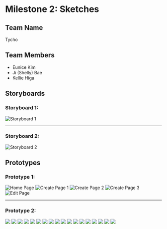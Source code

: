 # Milestone 2: Sketches

## Team Name
Tycho

## Team Members
* Eunice Kim
* Ji (Shelly) Bae
* Kellie Higa

## Storyboards

### Storyboard 1:
![Storyboard 1](https://github.com/kkhiga/cogs121/blob/master/assets/storyboard_1.png?raw=true "Storyboard 1")

---

### Storyboard 2:
![Storyboard 2](https://github.com/kkhiga/cogs121/blob/master/assets/storyboard_2.png?raw=true "Storyboard 2")


## Prototypes

### Prototype 1: 
![Home Page](https://github.com/kkhiga/cogs121/blob/master/assets/Prototype%201/1.png?raw=true "Home Page")
![Create Page 1](https://github.com/kkhiga/cogs121/blob/master/assets/Prototype%201/2.png?raw=true "Create Page 1")
![Create Page 2](https://github.com/kkhiga/cogs121/blob/master/assets/Prototype%201/3.png?raw=true "Create Page 2")
![Create Page 3](https://github.com/kkhiga/cogs121/blob/master/assets/Prototype%201/4.png?raw=true "Create Page 3")
![Edit Page](https://github.com/kkhiga/cogs121/blob/master/assets/Prototype%201/5.png?raw=true "Edit Page")

---

### Prototype 2:
![](https://github.com/kkhiga/cogs121/blob/master/assets/Prototype%202/1.png?raw=true "")
![](https://github.com/kkhiga/cogs121/blob/master/assets/Prototype%202/2.png?raw=true "")
![](https://github.com/kkhiga/cogs121/blob/master/assets/Prototype%202/3.png?raw=true "")
![](https://github.com/kkhiga/cogs121/blob/master/assets/Prototype%202/4.png?raw=true "")
![](https://github.com/kkhiga/cogs121/blob/master/assets/Prototype%202/5.png?raw=true "")
![](https://github.com/kkhiga/cogs121/blob/master/assets/Prototype%202/6.png?raw=true "")
![](https://github.com/kkhiga/cogs121/blob/master/assets/Prototype%202/7.png?raw=true "")
![](https://github.com/kkhiga/cogs121/blob/master/assets/Prototype%202/8.png?raw=true "")
![](https://github.com/kkhiga/cogs121/blob/master/assets/Prototype%202/9.png?raw=true "")
![](https://github.com/kkhiga/cogs121/blob/master/assets/Prototype%202/10.png?raw=true "")
![](https://github.com/kkhiga/cogs121/blob/master/assets/Prototype%202/11.png?raw=true "")
![](https://github.com/kkhiga/cogs121/blob/master/assets/Prototype%202/12.png?raw=true "")
![](https://github.com/kkhiga/cogs121/blob/master/assets/Prototype%202/13.png?raw=true "")
![](https://github.com/kkhiga/cogs121/blob/master/assets/Prototype%202/14.png?raw=true "")
![](https://github.com/kkhiga/cogs121/blob/master/assets/Prototype%202/15.png?raw=true "")
![](https://github.com/kkhiga/cogs121/blob/master/assets/Prototype%202/16.png?raw=true "")
![](https://github.com/kkhiga/cogs121/blob/master/assets/Prototype%202/17.png?raw=true "")
![](https://github.com/kkhiga/cogs121/blob/master/assets/Prototype%202/18.png?raw=true "")

